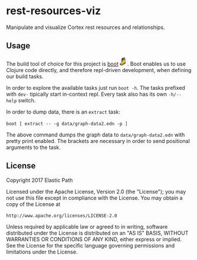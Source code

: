 # rest-resources-viz

Manipulate and visualize Cortex rest resources and relationships.

## Usage

The build tool of choice for this project is [boot](http://boot-clj.com/)<img width="24px" height="24px" src="https://github.com/boot-clj/boot-clj.github.io/blob/master/assets/images/logos/boot-logo-3.png" alt="Boot Logo"/>.
Boot enables us to use Clojure code directly, and therefore repl-driven development, when defining our build tasks.

In order to explore the available tasks just run `boot -h`. The tasks prefixed with `dev-` tipically start in-context repl. Every task also has its own `-h/--help` switch.

In order to dump data, there is an `extract` task:

`boot [ extract -- -g data/graph-data2.edn -p ]`

The above command dumps the graph data to `data/graph-data2.edn` with pretty print enabled. The brackets are necessary in order to send positional arguments to the task.

## License

Copyright 2017 Elastic Path

Licensed under the Apache License, Version 2.0 (the "License");
you may not use this file except in compliance with the License.
You may obtain a copy of the License at

    http://www.apache.org/licenses/LICENSE-2.0

Unless required by applicable law or agreed to in writing, software
distributed under the License is distributed on an "AS IS" BASIS,
WITHOUT WARRANTIES OR CONDITIONS OF ANY KIND, either express or implied.
See the License for the specific language governing permissions and
limitations under the License.

